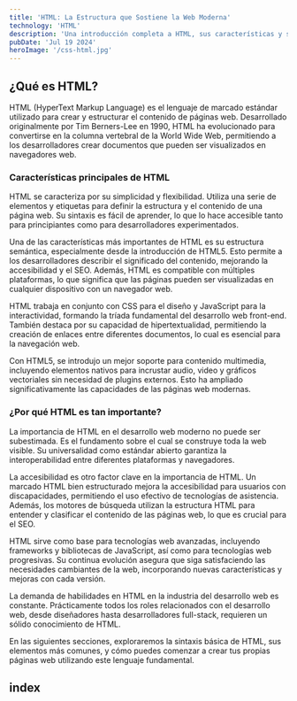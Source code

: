 ```yaml
---
title: 'HTML: La Estructura que Sostiene la Web Moderna'
technology: 'HTML'
description: 'Una introducción completa a HTML, sus características y su importancia fundamental en el desarrollo web.'
pubDate: 'Jul 19 2024'
heroImage: '/css-html.jpg'
---
```

## ¿Qué es HTML?
HTML (HyperText Markup Language) es el lenguaje de marcado estándar utilizado para crear y estructurar el contenido de páginas web. Desarrollado originalmente por Tim Berners-Lee en 1990, HTML ha evolucionado para convertirse en la columna vertebral de la World Wide Web, permitiendo a los desarrolladores crear documentos que pueden ser visualizados en navegadores web.

### Características principales de HTML
HTML se caracteriza por su simplicidad y flexibilidad. Utiliza una serie de elementos y etiquetas para definir la estructura y el contenido de una página web. Su sintaxis es fácil de aprender, lo que lo hace accesible tanto para principiantes como para desarrolladores experimentados.

Una de las características más importantes de HTML es su estructura semántica, especialmente desde la introducción de HTML5. Esto permite a los desarrolladores describir el significado del contenido, mejorando la accesibilidad y el SEO. Además, HTML es compatible con múltiples plataformas, lo que significa que las páginas pueden ser visualizadas en cualquier dispositivo con un navegador web.

HTML trabaja en conjunto con CSS para el diseño y JavaScript para la interactividad, formando la tríada fundamental del desarrollo web front-end. También destaca por su capacidad de hipertextualidad, permitiendo la creación de enlaces entre diferentes documentos, lo cual es esencial para la navegación web.

Con HTML5, se introdujo un mejor soporte para contenido multimedia, incluyendo elementos nativos para incrustar audio, video y gráficos vectoriales sin necesidad de plugins externos. Esto ha ampliado significativamente las capacidades de las páginas web modernas.

### ¿Por qué HTML es tan importante?
La importancia de HTML en el desarrollo web moderno no puede ser subestimada. Es el fundamento sobre el cual se construye toda la web visible. Su universalidad como estándar abierto garantiza la interoperabilidad entre diferentes plataformas y navegadores.

La accesibilidad es otro factor clave en la importancia de HTML. Un marcado HTML bien estructurado mejora la accesibilidad para usuarios con discapacidades, permitiendo el uso efectivo de tecnologías de asistencia. Además, los motores de búsqueda utilizan la estructura HTML para entender y clasificar el contenido de las páginas web, lo que es crucial para el SEO.

HTML sirve como base para tecnologías web avanzadas, incluyendo frameworks y bibliotecas de JavaScript, así como para tecnologías web progresivas. Su continua evolución asegura que siga satisfaciendo las necesidades cambiantes de la web, incorporando nuevas características y mejoras con cada versión.

La demanda de habilidades en HTML en la industria del desarrollo web es constante. Prácticamente todos los roles relacionados con el desarrollo web, desde diseñadores hasta desarrolladores full-stack, requieren un sólido conocimiento de HTML.

En las siguientes secciones, exploraremos la sintaxis básica de HTML, sus elementos más comunes, y cómo puedes comenzar a crear tus propias páginas web utilizando este lenguaje fundamental.

## index
